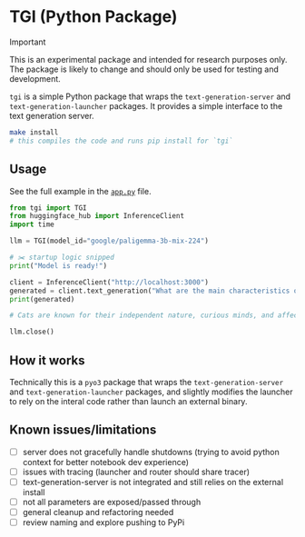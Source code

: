 # TGI (Python Package)

> [!IMPORTANT]
> This is an experimental package and intended for research purposes only. The package is likely to change and should only be used for testing and development.

`tgi` is a simple Python package that wraps the `text-generation-server` and `text-generation-launcher` packages. It provides a simple interface to the text generation server.

```bash
make install
# this compiles the code and runs pip install for `tgi`
```

## Usage

See the full example in the [`app.py`](./app.py) file.

```python
from tgi import TGI
from huggingface_hub import InferenceClient
import time

llm = TGI(model_id="google/paligemma-3b-mix-224")

# ✂️ startup logic snipped
print("Model is ready!")

client = InferenceClient("http://localhost:3000")
generated = client.text_generation("What are the main characteristics of a cat?")
print(generated)

# Cats are known for their independent nature, curious minds, and affectionate nature. Here are the main characteristics of a cat...

llm.close()
```

## How it works

Technically this is a `pyo3` package that wraps the `text-generation-server` and `text-generation-launcher` packages, and slightly modifies the launcher to rely on the interal code rather than launch an external binary.

## Known issues/limitations

- [ ] server does not gracefully handle shutdowns (trying to avoid python context for better notebook dev experience)
- [ ] issues with tracing (launcher and router should share tracer)
- [ ] text-generation-server is not integrated and still relies on the external install
- [ ] not all parameters are exposed/passed through
- [ ] general cleanup and refactoring needed
- [ ] review naming and explore pushing to PyPi
